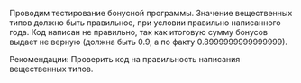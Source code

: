 Проводим тестирование бонусной программы. Значение вещественных типов должно быть правильное, при условии правильно написанного года. Код написан не правильно, так как итоговую сумму бонусов выдает не верную (должна быть 0.9, а по факту 0.8999999999999999).

Рекомендации:
Проверить код на правильность написания вещественных типов.